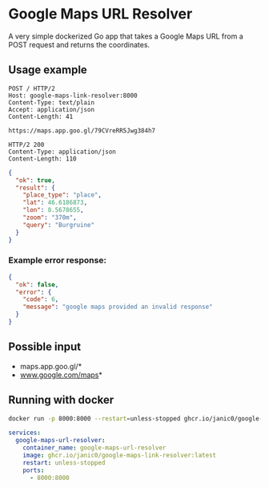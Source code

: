 # Google Maps URL Resolver

A very simple dockerized Go app that takes a Google Maps URL from a POST request and returns the coordinates.

## Usage example

```http
POST / HTTP/2
Host: google-maps-link-resolver:8000
Content-Type: text/plain
Accept: application/json
Content-Length: 41

https://maps.app.goo.gl/79CVreRR5Jwg384h7

HTTP/2 200
Content-Type: application/json
Content-Length: 110
```

```json
{
  "ok": true,
  "result": {
    "place_type": "place",
    "lat": 46.6186873,
    "lon": 8.5678655,
    "zoom": "370m",
    "query": "Burgruine"
  }
}
```

### Example error response:

```json
{
  "ok": false,
  "error": {
    "code": 6,
    "message": "google maps provided an invalid response"
  }
}
```

## Possible input

- maps.app.goo.gl/\*
- www.google.com/maps*

## Running with docker

```bash
docker run -p 8000:8000 --restart=unless-stopped ghcr.io/janic0/google-maps-link-resolver:latest
```

```yml
services:
  google-maps-url-resolver:
    container_name: google-maps-url-resolver
    image: ghcr.io/janic0/google-maps-link-resolver:latest
    restart: unless-stopped
    ports:
      - 8000:8000
```
